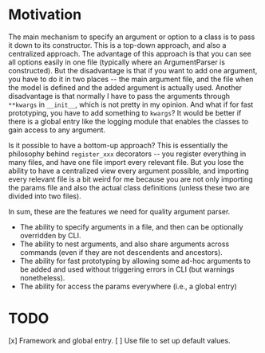 # Motivation
The main mechanism to specify an argument or option to a class is to pass it down to its constructor. This is a top-down approach, and also a centralized approach. The advantage of this approach is that you can see all options easily in one file (typically where an ArgumentParser is constructed). But the disadvantage is that if you want to add one argument, you have to do it in two places -- the main argument file, and the file when the model is defined and the added argument is actually used. Another disadvantage is that normally I have to pass the arguments through `**kwargs` in `__init__`, which is not pretty in my opinion. And what if for fast prototyping, you have to add something to `kwargs`? It would be better if there is a global entry like the logging module that enables the classes to gain access to any argument. 

Is it possible to have a bottom-up approach? This is essentially the philosophy behind `register_xxx` decorators -- you register everything in many files, and have one file import every relevant file. But you lose the ability to have a centralized view every argument possible, and importing every relevant file is a bit weird for me because you are not only importing the params file and also the actual class definitions (unless these two are divided into two files). 

In sum, these are the features we need for quality argument parser.
* The ability to specify arguments in a file, and then can be optionally overridden by CLI.
* The ability to nest arguments, and also share arguments across commands (even if they are not descendents and ancestors).
* The ability for fast prototyping by allowing some ad-hoc arguments to be added and used without triggering errors in CLI (but warnings nonetheless). 
* The ability for access the params everywhere (i.e., a global entry)

# TODO
[x] Framework and global entry.
[ ] Use file to set up default values.
